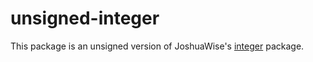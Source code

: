 # unsigned-integer

This package is an unsigned version of JoshuaWise's [integer](https://github.com/JoshuaWise/integer) package.
